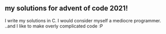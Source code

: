 ## my solutions for advent of code 2021!

I write my solutions in C. I would consider myself a mediocre programmer.  
..and I like to make overly complicated code :P
